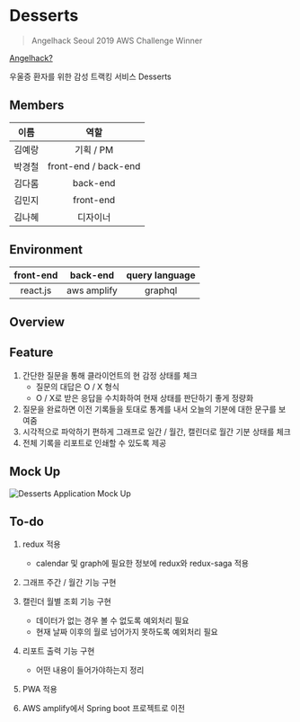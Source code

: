 # Desserts

> Angelhack Seoul 2019 AWS Challenge Winner

[Angelhack?](<https://event-us.kr/angelhackseoul/event/7465>)

우울증 환자를 위한 감성 트랙킹 서비스 Desserts

## Members

|  이름  |   역할    |
| :----: | :-------: |
| 김예랑 | 기획 / PM |
| 박경철 | front-end / back-end |
| 김다롬 | back-end  |
| 김민지 | front-end |
| 김나혜 | 디자이너  |

## Environment

| front-end |  back-end   | query language |
| :-------: | :---------: | :------: |
| react.js  | aws amplify | graphql |

## Overview

## Feature

1. 간단한 질문을 통해 클라이언트의 현 감정 상태를 체크
   - 질문의 대답은 O / X 형식
   - O / X로 받은 응답을 수치화하여 현재 상태를 판단하기 좋게 정량화
2. 질문을 완료하면 이전 기록들을 토대로 통계를 내서 오늘의 기분에 대한 문구를 보여줌
3. 시각적으로 파악하기 편하게 그래프로 일간 / 월간, 캘린더로 월간 기분 상태를 체크
4. 전체 기록을 리포트로 인쇄할 수 있도록 제공

## Mock Up

![Desserts Application Mock Up](https://user-images.githubusercontent.com/30178507/58955195-385ed180-87d6-11e9-8830-2038467468d1.jpg)

## To-do

1. redux 적용
    - calendar 및 graph에 필요한 정보에 redux와 redux-saga 적용

2. 그래프 주간 / 월간 기능 구현

3. 캘린더 월별 조회 기능 구현
    - 데이터가 없는 경우 볼 수 없도록 예외처리 필요
    - 현재 날짜 이후의 월로 넘어가지 못하도록 예외처리 필요

4. 리포트 출력 기능 구현
    - 어떤 내용이 들어가야하는지 정리

5. PWA 적용

6. AWS amplify에서 Spring boot 프로젝트로 이전
